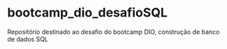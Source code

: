 # bootcamp_dio_desafioSQL
Repositório destinado ao desafio do bootcamp DIO, construção de banco de dados SQL
